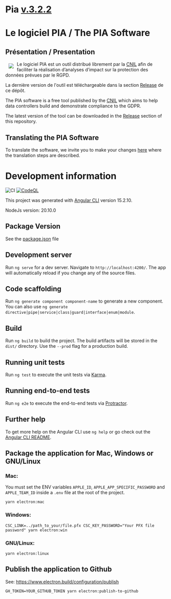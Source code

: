 # Pia [v.3.2.2](https://github.com/LINCnil/pia/releases/tag/v3.2.2)

# Le logiciel PIA / The PIA Software

## Présentation / Presentation

<img src="https://raw.githubusercontent.com/LINCnil/pia/master/src/assets/images/pia-auth-logo.png" align="left" hspace="10" vspace="6"> Le logiciel PIA est un outil distribué librement par la [CNIL](https://www.cnil.fr/fr/outil-pia-telechargez-et-installez-le-logiciel-de-la-cnil) afin de faciliter la réalisation d’analyses d’impact sur la protection des données prévues par le RGPD.

La dernière version de l'outil est téléchargeable dans la section [Release](https://github.com/LINCnil/pia/releases) de ce dépôt.

The PIA software is a free tool published by the [CNIL](https://www.cnil.fr/en/open-source-pia-software-helps-carry-out-data-protection-impact-assesment) which aims to help data controllers build and demonstrate compliance to the GDPR.

The latest version of the tool can be downloaded in the [Release](https://github.com/LINCnil/pia/releases) section of this repository.

## Translating the PIA Software

To translate the software, we invite you to make your changes [here](https://github.com/LINCnil/pia/tree/master/src/assets/i18n) where the translation steps are described.

# Development information

![CI](https://github.com/lincnil/pia/workflows/integration-tests/badge.svg?branch=master)
[![CodeQL](https://github.com/LINCnil/pia/actions/workflows/codeql-analysis.yml/badge.svg)](https://github.com/LINCnil/pia/actions/workflows/codeql-analysis.yml)

This project was generated with [Angular CLI](https://github.com/angular/angular-cli) version 15.2.10.

NodeJs version: 20.10.0

## Package Version

See the [package.json](https://github.com/LINCnil/pia/blob/master/package.json#L40) file

## Development server

Run `ng serve` for a dev server. Navigate to `http://localhost:4200/`. The app will automatically reload if you change any of the source files.

## Code scaffolding

Run `ng generate component component-name` to generate a new component. You can also use `ng generate directive|pipe|service|class|guard|interface|enum|module`.

## Build

Run `ng build` to build the project. The build artifacts will be stored in the `dist/` directory. Use the `--prod` flag for a production build.

## Running unit tests

Run `ng test` to execute the unit tests via [Karma](https://karma-runner.github.io).

## Running end-to-end tests

Run `ng e2e` to execute the end-to-end tests via [Protractor](http://www.protractortest.org/).

## Further help

To get more help on the Angular CLI use `ng help` or go check out the [Angular CLI README](https://github.com/angular/angular-cli/blob/master/README.md).

## Package the application for Mac, Windows or GNU/Linux

### Mac:

You must set the ENV variables `APPLE_ID`, `APPLE_APP_SPECIFIC_PASSWORD` and `APPLE_TEAM_ID` inside a `.env` file at the root of the project.

```
yarn electron:mac
```

### Windows:

```
CSC_LINK=../path_to_your/file.pfx CSC_KEY_PASSWORD="Your PFX file password" yarn electron:win
```

### GNU/Linux:

```
yarn electron:linux
```

## Publish the application to Github

See: https://www.electron.build/configuration/publish

```
GH_TOKEN=YOUR_GITHUB_TOKEN yarn electron:publish-to-github
```

